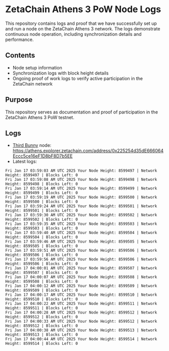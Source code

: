 # ZetaChain Athens 3 PoW Node Logs
This repository contains logs and proof that we have successfully set up and run a node on the ZetaChain Athens 3 network. The logs demonstrate continuous node operation, including synchronization details and performance.

## Contents
- Node setup information
- Synchronization logs with block height details
- Ongoing proof of work logs to verify active participation in the ZetaChain network

## Purpose
This repository serves as documentation and proof of participation in the ZetaChain Athens 3 PoW testnet.

## Logs

- [Third Bunny](https://thirdbunny.xyz/) node: https://athens.explorer.zetachain.com/address/0x225254d35dE666064Eccc5ce16eF1D8bF8D7b5EE
- Latest logs:
```
Fri Jan 17 03:59:03 AM UTC 2025 Your Node Height: 8599497 | Network Height: 8599497 | Blocks Left: 0
Fri Jan 17 03:59:08 AM UTC 2025 Your Node Height: 8599498 | Network Height: 8599498 | Blocks Left: 0
Fri Jan 17 03:59:14 AM UTC 2025 Your Node Height: 8599499 | Network Height: 8599499 | Blocks Left: 0
Fri Jan 17 03:59:19 AM UTC 2025 Your Node Height: 8599500 | Network Height: 8599500 | Blocks Left: 0
Fri Jan 17 03:59:24 AM UTC 2025 Your Node Height: 8599501 | Network Height: 8599501 | Blocks Left: 0
Fri Jan 17 03:59:30 AM UTC 2025 Your Node Height: 8599502 | Network Height: 8599502 | Blocks Left: 0
Fri Jan 17 03:59:35 AM UTC 2025 Your Node Height: 8599503 | Network Height: 8599503 | Blocks Left: 0
Fri Jan 17 03:59:40 AM UTC 2025 Your Node Height: 8599504 | Network Height: 8599504 | Blocks Left: 0
Fri Jan 17 03:59:46 AM UTC 2025 Your Node Height: 8599505 | Network Height: 8599505 | Blocks Left: 0
Fri Jan 17 03:59:51 AM UTC 2025 Your Node Height: 8599506 | Network Height: 8599506 | Blocks Left: 0
Fri Jan 17 03:59:56 AM UTC 2025 Your Node Height: 8599506 | Network Height: 8599506 | Blocks Left: 0
Fri Jan 17 04:00:01 AM UTC 2025 Your Node Height: 8599507 | Network Height: 8599507 | Blocks Left: 0
Fri Jan 17 04:00:07 AM UTC 2025 Your Node Height: 8599508 | Network Height: 8599508 | Blocks Left: 0
Fri Jan 17 04:00:12 AM UTC 2025 Your Node Height: 8599509 | Network Height: 8599509 | Blocks Left: 0
Fri Jan 17 04:00:17 AM UTC 2025 Your Node Height: 8599510 | Network Height: 8599510 | Blocks Left: 0
Fri Jan 17 04:00:22 AM UTC 2025 Your Node Height: 8599511 | Network Height: 8599511 | Blocks Left: 0
Fri Jan 17 04:00:28 AM UTC 2025 Your Node Height: 8599512 | Network Height: 8599512 | Blocks Left: 0
Fri Jan 17 04:00:33 AM UTC 2025 Your Node Height: 8599512 | Network Height: 8599512 | Blocks Left: 0
Fri Jan 17 04:00:38 AM UTC 2025 Your Node Height: 8599513 | Network Height: 8599513 | Blocks Left: 0
Fri Jan 17 04:00:44 AM UTC 2025 Your Node Height: 8599514 | Network Height: 8599514 | Blocks Left: 0
```
